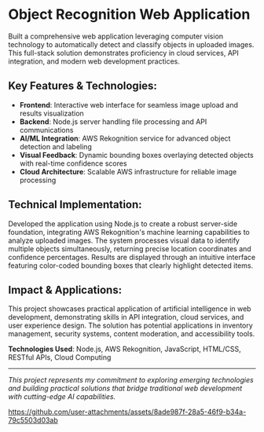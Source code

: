 # Object Recognition Web Application

Built a comprehensive web application leveraging computer vision technology to automatically detect and classify objects in uploaded images. This full-stack solution demonstrates proficiency in cloud services, API integration, and modern web development practices.

## Key Features & Technologies:
- **Frontend**: Interactive web interface for seamless image upload and results visualization
- **Backend**: Node.js server handling file processing and API communications
- **AI/ML Integration**: AWS Rekognition service for advanced object detection and labeling
- **Visual Feedback**: Dynamic bounding boxes overlaying detected objects with real-time confidence scores
- **Cloud Architecture**: Scalable AWS infrastructure for reliable image processing

## Technical Implementation:
Developed the application using Node.js to create a robust server-side foundation, integrating AWS Rekognition's machine learning capabilities to analyze uploaded images. The system processes visual data to identify multiple objects simultaneously, returning precise location coordinates and confidence percentages. Results are displayed through an intuitive interface featuring color-coded bounding boxes that clearly highlight detected items.

## Impact & Applications:
This project showcases practical application of artificial intelligence in web development, demonstrating skills in API integration, cloud services, and user experience design. The solution has potential applications in inventory management, security systems, content moderation, and accessibility tools.

**Technologies Used**: Node.js, AWS Rekognition, JavaScript, HTML/CSS, RESTful APIs, Cloud Computing

---

*This project represents my commitment to exploring emerging technologies and building practical solutions that bridge traditional web development with cutting-edge AI capabilities.*






https://github.com/user-attachments/assets/8ade987f-28a5-46f9-b34a-79c5503d03ab


